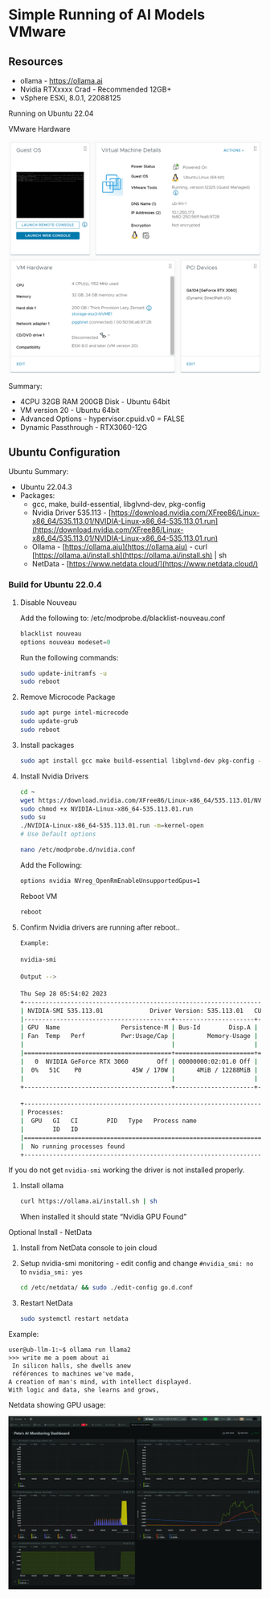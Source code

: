 # Simple Running of AI Models VMware

## Resources

- ollama - https://ollama.ai
- Nvidia RTXxxxx Crad - Recommended 12GB+
- vSphere ESXi, 8.0.1, 22088125

Running on Ubuntu 22.04

VMware Hardware

![VMware - Host Info](images/1.png)

Summary:

- 4CPU 32GB RAM 200GB Disk - Ubuntu 64bit
- VM version 20 - Ubuntu 64bit
- Advanced Options - hypervisor.cpuid.v0 = FALSE
- Dynamic Passthrough - RTX3060-12G

## Ubuntu Configuration

Ubuntu Summary:

- Ubuntu 22.04.3
- Packages:
  - gcc, make, build-essential, libglvnd-dev, pkg-config
  - Nvidia Driver 535.113 - [https://download.nvidia.com/XFree86/Linux-x86_64/535.113.01/NVIDIA-Linux-x86_64-535.113.01.run](https://download.nvidia.com/XFree86/Linux-x86_64/535.113.01/NVIDIA-Linux-x86_64-535.113.01.run)
  - Ollama - [https://ollama.aiu](https://ollama.aiu) - curl [https://ollama.ai/install.sh](https://ollama.ai/install.sh) | sh
  - NetData - [https://www.netdata.cloud/](https://www.netdata.cloud/)

### Build for Ubuntu 22.0.4

1. Disable Nouveau

   Add the following to: /etc/modprobe.d/blacklist-nouveau.conf

   ```jsx
   blacklist nouveau
   options nouveau modeset=0
   ```

   Run the following commands:

   ```bash
   sudo update-initramfs -u
   sudo reboot
   ```

1. Remove Microcode Package

   ```bash
   sudo apt purge intel-microcode
   sudo update-grub
   sudo reboot
   ```

1. Install packages

   ```bash
   sudo apt install gcc make build-essential libglvnd-dev pkg-config -y
   ```

1. Install Nvidia Drivers

   ```bash
   cd ~
   wget https://download.nvidia.com/XFree86/Linux-x86_64/535.113.01/NVIDIA-Linux-x86_64-535.113.01.run
   sudo chmod +x NVIDIA-Linux-x86_64-535.113.01.run
   sudo su
   ./NVIDIA-Linux-x86_64-535.113.01.run -m=kernel-open
   # Use Default options

   ```

   ```bash
   nano /etc/modprobe.d/nvidia.conf
   ```

   Add the Following:

   ```bash
   options nvidia NVreg_OpenRmEnableUnsupportedGpus=1
   ```

   Reboot VM

   ```bash
   reboot
   ```

1. Confirm Nvidia drivers are running after reboot..

   ```bash
   Example:

   nvidia-smi

   Output -->

   Thu Sep 28 05:54:02 2023
   +---------------------------------------------------------------------------------------+
   | NVIDIA-SMI 535.113.01             Driver Version: 535.113.01   CUDA Version: 12.2     |
   |-----------------------------------------+----------------------+----------------------+
   | GPU  Name                 Persistence-M | Bus-Id        Disp.A | Volatile Uncorr. ECC |
   | Fan  Temp   Perf          Pwr:Usage/Cap |         Memory-Usage | GPU-Util  Compute M. |
   |                                         |                      |               MIG M. |
   |=========================================+======================+======================|
   |   0  NVIDIA GeForce RTX 3060        Off | 00000000:02:01.0 Off |                  N/A |
   |  0%   51C    P0              45W / 170W |      4MiB / 12288MiB |      4%      Default |
   |                                         |                      |                  N/A |
   +-----------------------------------------+----------------------+----------------------+

   +---------------------------------------------------------------------------------------+
   | Processes:                                                                            |
   |  GPU   GI   CI        PID   Type   Process name                            GPU Memory |
   |        ID   ID                                                             Usage      |
   |=======================================================================================|
   |  No running processes found                                                           |
   +---------------------------------------------------------------------------------------+

   ```

If you do not get `nvidia-smi` working the driver is not installed properly.

1. Install ollama

   ```bash
   curl https://ollama.ai/install.sh | sh
   ```

   When installed it should state “Nvidia GPU Found”

Optional Install - NetData

1. Install from NetData console to join cloud
2. Setup nvidia-smi monitoring - edit config and change `#nvidia_smi: no` to `nvidia_smi: yes`

   ```bash
   cd /etc/netdata/ && sudo ./edit-config go.d.conf
   ```

3. Restart NetData

   ```bash
   sudo systemctl restart netdata
   ```

Example:

```
user@ub-llm-1:~$ ollama run llama2
>>> write me a poem about ai
 In silicon halls, she dwells anew
 références to machines we've made,
A creation of man's mind, with intellect displayed.
With logic and data, she learns and grows,
```

Netdata showing GPU usage:

![Netdata Performance][img]

[img]: images/4.png
